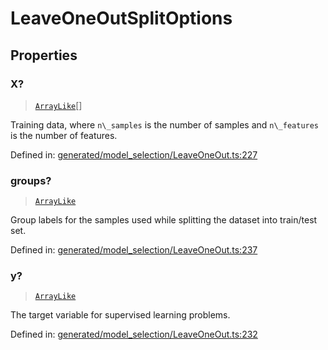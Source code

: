 # LeaveOneOutSplitOptions

## Properties

### X?

> [`ArrayLike`](../types/ArrayLike.md)[]

Training data, where `n\_samples` is the number of samples and `n\_features` is the number of features.

Defined in:  [generated/model\_selection/LeaveOneOut.ts:227](https://github.com/transitive-bullshit/scikit-learn-ts/blob/92ab806/packages/sklearn/src/generated/model_selection/LeaveOneOut.ts#L227)

### groups?

> [`ArrayLike`](../types/ArrayLike.md)

Group labels for the samples used while splitting the dataset into train/test set.

Defined in:  [generated/model\_selection/LeaveOneOut.ts:237](https://github.com/transitive-bullshit/scikit-learn-ts/blob/92ab806/packages/sklearn/src/generated/model_selection/LeaveOneOut.ts#L237)

### y?

> [`ArrayLike`](../types/ArrayLike.md)

The target variable for supervised learning problems.

Defined in:  [generated/model\_selection/LeaveOneOut.ts:232](https://github.com/transitive-bullshit/scikit-learn-ts/blob/92ab806/packages/sklearn/src/generated/model_selection/LeaveOneOut.ts#L232)
